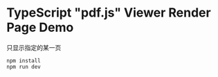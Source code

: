 TypeScript "pdf.js" Viewer Render Page Demo
============================================

只显示指定的某一页

```
npm install
npm run dev
```
